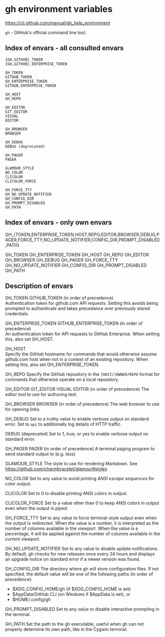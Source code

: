 # gh environment variables

https://cli.github.com/manual/gh_help_environment

`gh` - GitHub's official command line tool.

## Index of envars - all consulted envars


```
{GH,GITHUB}_TOKEN
{GH,GITHUB}_ENTERPRISE_TOKEN

GH_TOKEN
GITHUB_TOKEN
GH_ENTERPRISE_TOKEN
GITHUB_ENTERPRISE_TOKEN

GH_HOST
GH_REPO

GH_EDITOR
GIT_EDITOR
VISUAL
EDITOR

GH_BROWSER
BROWSER

GH_DEBUG
DEBUG (deprecated)

GH_PAGER
PAGER

GLAMOUR_STYLE
NO_COLOR
CLICOLOR
CLICOLOR_FORCE

GH_FORCE_TTY
GH_NO_UPDATE_NOTIFIER
GH_CONFIG_DIR
GH_PROMPT_DISABLED
GH_PATH
```

## Index of envars - only own envars

GH_{TOKEN,ENTERPRISE_TOKEN,HOST,REPO,EDITOR,BROWSER,DEBUG,PAGER,FORCE_TTY,NO_UPDATE_NOTIFIER,CONFIG_DIR,PROMPT_DISABLED,PATH}

GH_TOKEN
GH_ENTERPRISE_TOKEN
GH_HOST
GH_REPO
GH_EDITOR
GH_BROWSER
GH_DEBUG
GH_PAGER
GH_FORCE_TTY
GH_NO_UPDATE_NOTIFIER
GH_CONFIG_DIR
GH_PROMPT_DISABLED
GH_PATH



## Description of envars

GH_TOKEN GITHUB_TOKEN (in order of precedence)    
Authentication token for github.com API requests. Setting this avoids being prompted to authenticate and takes precedence over previously stored credentials.

GH_ENTERPRISE_TOKEN GITHUB_ENTERPRISE_TOKEN (in order of precedence)    
An authentication token for API requests to GitHub Enterprise. 
When setting this, also set GH_HOST.

GH_HOST   
Specify the GitHub hostname for commands that would otherwise assume github.com host when not in a context of an existing repository. When setting this, also set GH_ENTERPRISE_TOKEN.

GH_REPO
Specify the GitHub repository in the `[HOST/]OWNER/REPO` format for commands that otherwise operate on a local repository.

GH_EDITOR
GIT_EDITOR
VISUAL
EDITOR
(in order of precedence)
The editor tool to use for authoring text.

GH_BROWSER
BROWSER
(in order of precedence)
The web browser to use for opening links.

GH_DEBUG
Set to a truthy value to enable verbose output on standard error.
Set to `api` to additionally log details of HTTP traffic.

DEBUG
(deprecated)
Set to 1, true, or yes to enable verbose output on standard error.

GH_PAGER
PAGER
(in order of precedence)
A terminal paging program to send standard output to (e.g. less)

GLAMOUR_STYLE
The style to use for rendering Markdown. 
See https://github.com/charmbracelet/glamour#styles

NO_COLOR
Set to any value to avoid printing *ANSI escape sequences* for color output.

CLICOLOR
Set to 0 to disable printing ANSI colors in output.

CLICOLOR_FORCE
Set to a value other than 0 to keep ANSI colors in output even when the output is piped.

GH_FORCE_TTY
Set to any value to force terminal-style output even when the output is redirected. When the value is a number, it is interpreted as the number of columns available in the viewport. When the value is a percentage, it will be applied against the number of columns available in the current viewport.

GH_NO_UPDATE_NOTIFIER
Set to any value to disable update notifications. By default, gh checks for new releases once every 24 hours and displays an upgrade notice on standard error if a newer version was found.

GH_CONFIG_DIR
The directory where gh will store configuration files. If not specified, the default value will be one of the following paths (in order of precedence):
- $XDG_CONFIG_HOME/gh (if $XDG_CONFIG_HOME is set)
- $AppData/GitHub CLI (on Windows if $AppData is set), or
- $HOME/.config/gh

GH_PROMPT_DISABLED
Set to any value to disable interactive prompting in the terminal.

GH_PATH
Set the path to the gh executable, useful when gh can not properly determine its own path, like in the Cygwin terminal.
